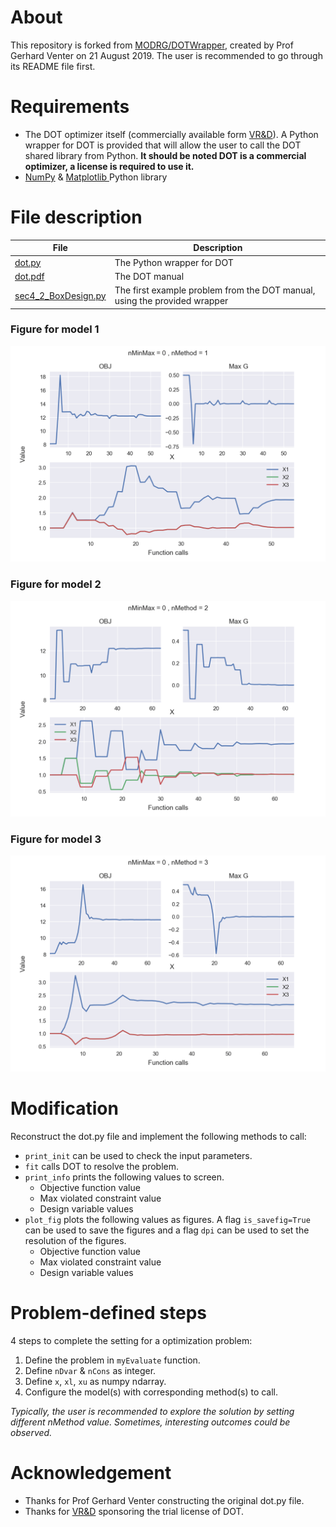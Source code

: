 # About
This repository is forked from [MODRG/DOTWrapper](https://github.com/MODRG/DOTWrapper), created by Prof Gerhard Venter on 21 August 2019. The user is recommended to go through its README file first.

# Requirements
- The DOT optimizer itself (commercially available form [VR&D](https://www.vrand.com)). A Python wrapper for DOT is provided that will allow the user to call the DOT shared library from Python. **It should be noted DOT is a commercial optimizer, a license is required to use it.**
- [NumPy](http://www.numpy.org/) & [Matplotlib ](https://matplotlib.org/) Python library

# File description
| File        | Description  |
| ------------- |-------------|
| [dot.py](https://github.com/CamelCMA/DOTWrapper/blob/master/dot.py)  | The Python wrapper for DOT |
| [dot.pdf](https://github.com/CamelCMA/DOTWrapper/blob/master/dot.pdf) | The DOT manual |
| [sec4_2_BoxDesign.py](https://github.com/CamelCMA/DOTWrapper/blob/master/sec4_2_BoxDesign.py) | The first example problem from the DOT manual, using the provided wrapper |

### Figure for model 1
![nMinMax_0_nMethod_1](https://github.com/CamelCMA/DOTWrapper/blob/master/nMinMax_0_nMethod_1.png)

### Figure for model 2
![nMinMax_0_nMethod_2](https://github.com/CamelCMA/DOTWrapper/blob/master/nMinMax_0_nMethod_2.png)

### Figure for model 3
![nMinMax_0_nMethod_3](https://github.com/CamelCMA/DOTWrapper/blob/master/nMinMax_0_nMethod_3.png)

# Modification
Reconstruct the dot.py file and implement the following methods to call:
* `print_init` can be used to check the input parameters.
* `fit` calls DOT to resolve the problem.
* `print_info` prints the following values to screen.
    * Objective function value
    * Max violated constraint value
    * Design variable values
* `plot_fig` plots the following values as figures. A flag `is_savefig=True` can be used to save the figures and a flag `dpi` can be used to set the resolution of the figures.
    * Objective function value
    * Max violated constraint value
    * Design variable values

# Problem-defined steps
4 steps to complete the setting for a optimization problem:
1. Define the problem in `myEvaluate` function.
2. Define `nDvar` & `nCons` as integer.
3. Define `x`, `xl`, `xu` as numpy ndarray.
4. Configure the model(s) with corresponding method(s) to call.

_Typically, the user is recommended to explore the solution by setting different nMethod value. Sometimes, interesting outcomes could be observed._

# Acknowledgement
* Thanks for Prof Gerhard Venter constructing the original dot.py file.
* Thanks for [VR&D](https://www.vrand.com/) sponsoring the trial license of DOT.
